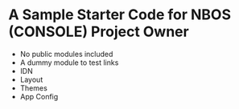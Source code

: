 # A Sample Starter Code for NBOS (CONSOLE) Project Owner
* No public modules included
* A dummy module to test links
* IDN
* Layout
* Themes
* App Config
